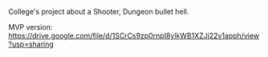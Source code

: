 College's project about a Shooter, Dungeon bullet hell.

MVP version: https://drive.google.com/file/d/1SCrCs9zp0rnpI8ylkWB1XZJj22v1apph/view?usp=sharing
